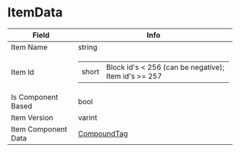 # ItemData

<table><thead><tr><th>Field</th><th>Info</th></tr></thead><tbody>
<tr><td>Item Name</td><td>string</td></tr>
<tr><td>Item Id</td><td><table><tbody><tr><td>short</td><td>Block id's < 256 (can be negative); Item id's >= 257</td></tr></tbody></table></td></tr>
<tr><td>Is Component Based</td><td>bool</td></tr>
<tr><td>Item Version</td><td>varint</td></tr>
<tr><td>Item Component Data</td><td><a href="../types/CompoundTag.md">CompoundTag</a></td></tr>
</tbody></table>